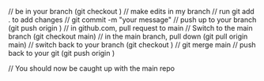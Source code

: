 // be in your branch (git checkout <name>)
// make edits in my branch
// run git add . to add changes
// git commit -m "your message"
// push up to your branch (git push origin <name>)
// in github.com, pull request to main
// Switch to the main branch (git checkout main)
// in the main branch, pull down (git pull origin main)
// switch back to your branch (git checkout <name>)
// git merge main
// push back to your git (git push origin <name>)

// You should now be caught up with the main repo
